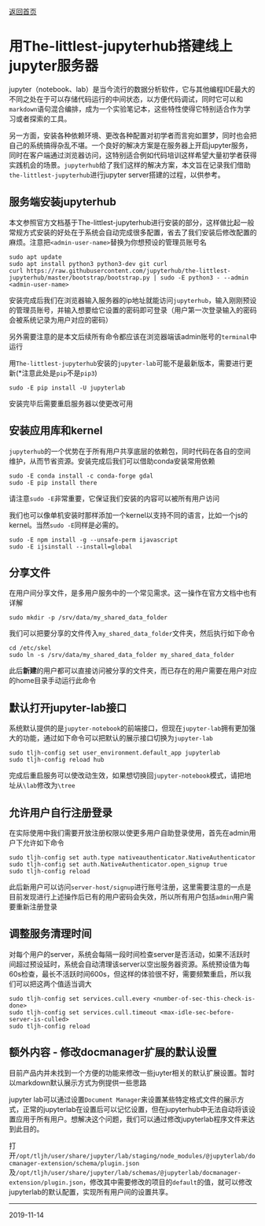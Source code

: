 [返回首页](../index.md)

# 用The-littlest-jupyterhub搭建线上jupyter服务器

jupyter（notebook、lab）是当今流行的数据分析软件，它与其他编程IDE最大的不同之处在于可以存储代码运行的中间状态，以方便代码调试，同时它可以和`markdown`语句混合编排，成为一个实验笔记本，这些特性使得它特别适合作为学习或者探索的工具。

另一方面，安装各种依赖环境、更改各种配置对初学者而言宛如噩梦，同时也会把自己的系统搞得杂乱不堪。一个良好的解决方案是在服务器上开启jupyter服务，同时在客户端通过浏览器访问，这特别适合例如代码培训这样希望大量初学者获得实践机会的场景。`jupyterhub`给了我们这样的解决方案，本文旨在记录我们借助`the-littlest-jupyterhub`进行jupyter server搭建的过程，以供参考。

## 服务端安装jupyterhub

本文参照官方文档基于The-littlest-jupyterhub进行安装的部分，这样做比起一般常规方式安装的好处在于系统会自动完成很多配置，省去了我们安装后修改配置的麻烦。注意把`<admin-user-name>`替换为你想预设的管理员账号名

```shell
sudo apt update
sudo apt install python3 python3-dev git curl
curl https://raw.githubusercontent.com/jupyterhub/the-littlest-jupyterhub/master/bootstrap/bootstrap.py | sudo -E python3 - --admin <admin-user-name>
```

安装完成后我们在浏览器输入服务器的ip地址就能访问`jupyterhub`，输入刚刚预设的管理员账号，并输入想要给它设置的密码即可登录（用户第一次登录输入的密码会被系统记录为用户对应的密码）

另外需要注意的是本文后续所有命令都应该在浏览器端该admin账号的`terminal`中运行

用`The-littlest-jupyterhub`安装的`jupyter-lab`可能不是最新版本，需要进行更新(\*注意此处是`pip`不是`pip3`)

```shell
sudo -E pip install -U jupyterlab
```

安装完毕后需要重启服务器以使更改可用

## 安装应用库和kernel

`jupyterhub`的一个优势在于所有用户共享底层的依赖包，同时代码在各自的空间维护，从而节省资源。安装完成后我们可以借助conda安装常用依赖

```shell
sudo -E conda install -c conda-forge gdal
sudo -E pip install there
```

请注意`sudo -E`非常重要，它保证我们安装的内容可以被所有用户访问

我们也可以像单机安装时那样添加一个kernel以支持不同的语言，比如一个js的kernel。当然`sudo -E`同样是必需的。

```shell
sudo -E npm install -g --unsafe-perm ijavascript
sudo -E ijsinstall --install=global
```

## 分享文件

在用户间分享文件，是多用户服务中的一个常见需求。这一操作在官方文档中也有详解

```shell
sudo mkdir -p /srv/data/my_shared_data_folder
```

我们可以把要分享的文件传入`my_shared_data_folder`文件夹，然后执行如下命令

```shell
cd /etc/skel
sudo ln -s /srv/data/my_shared_data_folder my_shared_data_folder
```

此后**新建**的用户都可以直接访问被分享的文件夹，而已存在的用户需要在用户对应的home目录手动运行此命令

## 默认打开jupyter-lab接口

系统默认提供的是`jupyter-notebook`的前端接口，但现在`jupyter-lab`拥有更加强大的功能，通过如下命令可以把默认的展示接口切换为`jupyter-lab`

```shell
sudo tljh-config set user_environment.default_app jupyterlab
sudo tljh-config reload hub
```

完成后重启服务可以使改动生效，如果想切换回`jupyter-notebook`模式，请把地址从`\lab`修改为`\tree`

## 允许用户自行注册登录

在实际使用中我们需要开放注册权限以使更多用户自助登录使用，首先在admin用户下允许如下命令

```shell
sudo tljh-config set auth.type nativeauthenticator.NativeAuthenticator
sudo tljh-config set auth.NativeAuthenticator.open_signup true
sudo tljh-config reload
```

此后新用户可以访问`server-host/signup`进行账号注册，这里需要注意的一点是目前发现进行上述操作后已有的用户密码会失效，所以所有用户包括`admin`用户需要重新注册登录

## 调整服务清理时间

对每个用户的server，系统会每隔一段时间检查server是否活动，如果不活跃时间超过预设延时，系统会自动清理该server以空出服务器资源。系统预设值为每60s检查，最长不活跃时间600s，但这样的体验很不好，需要频繁重启，所以我们可以把这两个值适当调大

```shell
sudo tljh-config set services.cull.every <number-of-sec-this-check-is-done>
sudo tljh-config set services.cull.timeout <max-idle-sec-before-server-is-culled>
sudo tljh-config reload
```

## 额外内容 - 修改docmanager扩展的默认设置

目前产品内并未找到一个方便的功能来修改一些juyter相关的默认扩展设置。暂时以markdown默认展示方式为例提供一些思路

jupyter lab可以通过设置`Document Manager`来设置某些特定格式文件的展示方式，正常的jupyterlab在设置后可以记忆设置，但在jupyterhub中无法自动将该设置应用于所有用户。想解决这个问题，我们可以通过修改jupyterlab程序文件来达到此目的。

打开`/opt/tljh/user/share/jupyter/lab/staging/node_modules/@jupyterlab/docmanager-extension/schema/plugin.json`及`/opt/tljh/user/share/jupyter/lab/schemas/@jupyterlab/docmanager-extension/plugin.json`，修改其中需要修改的项目的`default`的值，就可以修改jupyterlab的默认配置，实现所有用户间的设置共享。

 
---------------------------------------------------------------
2019-11-14
